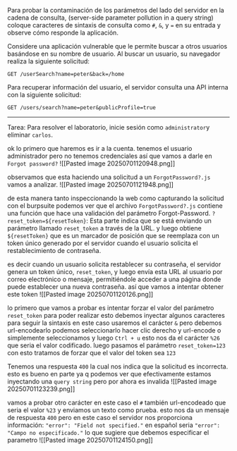 Para probar la contaminación de los parámetros del lado del servidor en la cadena de consulta, (server-side parameter pollution in a query string) coloque caracteres de sintaxis de consulta como `#`, `&`, y `=` en su entrada y observe cómo responde la aplicación.

Considere una aplicación vulnerable que le permite buscar a otros usuarios basándose en su nombre de usuario. Al buscar un usuario, su navegador realiza la siguiente solicitud:

`GET /userSearch?name=peter&back=/home`

Para recuperar información del usuario, el servidor consulta una API interna con la siguiente solicitud:

`GET /users/search?name=peter&publicProfile=true`

------------------------------------------------------
Tarea: Para resolver el laboratorio, inicie sesión como `administrator`y eliminar `carlos`.


ok lo primero que haremos es ir a la cuenta. tenemos el usuario administrador pero no tenemos credenciales así que vamos a darle en `Forgot password?` 
![[Pasted image 20250701120948.png]]

observamos que esta haciendo una solicitud a un `ForgotPassword?.js` vamos a analizar.
![[Pasted image 20250701121948.png]]

de esta manera tanto inspeccionando la web como capturando la solicitud con el burpsuite podemos ver que el archivo `ForgotPassword?.js` contiene una función que hace una validación del parámetro Forgot-Password. `?reset_token=${resetToken}`: Esta parte indica que se está enviando un parámetro llamado `reset_token` a través de la URL. y luego obtiene  `${resetToken}` que es un marcador de posición que se reemplaza con un token único generado por el servidor cuando el usuario solicita el restablecimiento de contraseña.

es decir cuando un usuario solicita restablecer su contraseña, el servidor genera un token único,  `reset_token`, y luego envía esta URL al usuario por correo electrónico o mensaje, permitiéndole acceder a una página donde puede establecer una nueva contraseña. así que vamos a intentar obtener este token 
![[Pasted image 20250701120126.png]]

lo primero que vamos a probar es intentar forzar el valor del parámetro `reset_token` para poder realizar esto debemos inyectar algunos caracteres para seguir la sintaxis en este caso usaremos el carácter `&` pero debemos url-encodearlo podemos seleccionarlo hacer clic derecho y url-encode o simplemente seleccionamos y luego `Ctrl + u` esto nos da el carácter `%26` que seria el valor codificado. luego pasamos el parámetro `reset_token=123` con esto tratamos de forzar que el valor del token sea `123` 

Tenemos una respuesta `400` la cual nos indica que la solicitud es incorrecta. esto es bueno en parte ya q podemos ver que efectivamente estamos  inyectando una `query string` pero por ahora es invalida
![[Pasted image 20250701123239.png]]

vamos a probar otro carácter en este caso el `#` también url-encodeado que seria el valor `%23` y enviamos un texto como prueba. esto nos da un mensaje de respuesta `400` pero en este caso el servidor nos proporciona información: `"error": "Field not specified."` en español seria `"error": "Campo no especificado."` lo que sugiere que debemos especificar el parametro 
![[Pasted image 20250701124150.png]]